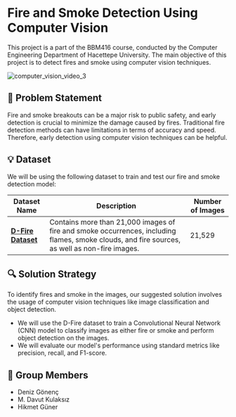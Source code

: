 # Fire and Smoke Detection Using Computer Vision

This project is a part of the BBM416 course, conducted by the Computer Engineering Department of Hacettepe University. The main objective of this project is to detect fires and smoke using computer vision techniques.

![computer_vision_video_3](https://github.com/davutkulaksiz/Computer-Vision-Term-Project/assets/58954450/540896cf-9d90-48c7-a7a0-517992d96f82)

## 🚀 Problem Statement

Fire and smoke breakouts can be a major risk to public safety, and early detection is crucial to minimize the damage caused by fires. Traditional fire detection methods can have limitations in terms of accuracy and speed. Therefore, early detection using computer vision techniques can be helpful.

## 💡 Dataset

We will be using the following dataset to train and test our fire and smoke detection model:

| Dataset Name | Description | Number of Images |
| --- | --- | --- |
| [**D-Fire Dataset**](https://github.com/gaiasd/DFireDataset) | Contains more than 21,000 images of fire and smoke occurrences, including flames, smoke clouds, and fire sources, as well as non-fire images. | 21,529 |

## 🔍 Solution Strategy

To identify fires and smoke in the images, our suggested solution involves the usage of computer vision techniques like image classification and object detection.

- We will use the D-Fire dataset to train a Convolutional Neural Network (CNN) model to classify images as either fire or smoke and perform object detection on the images.
- We will evaluate our model's performance using standard metrics like precision, recall, and F1-score.

## 👥 Group Members

- Deniz Gönenç
- M. Davut Kulaksız
- Hikmet Güner

